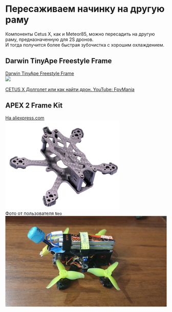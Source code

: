 # Пересаживаем начинку на другую раму
Компоненты Cetus X, как и Meteor85, можно пересадить на другую раму, предназначенную для 2S дронов.  
И тогда получится более быстрая зубочистка с хорошим охлаждением.

## Darwin TinyApe Freestyle Frame
[Darwin TinyApe Freestyle Frame](https://darwinfpv.com/products/darwin-tinyapee-freestyle-frame)  
![](https://darwinfpv.com/cdn/shop/products/d2aac14796756e0ec71a08b8c6e988ff.png)

[CETUS X Долголет или как найти дрон. YouTube: FpvMania](https://www.youtube.com/watch?v=_AvySHJ7s5Y)  

## APEX 2 Frame Kit
[На aliexpress.com](https://vi.aliexpress.com/item/1005006105436873.html)  
![](APEX_2_Frame_Kit.png)  
Фото от пользователя `Neo`  
![](APEX_2_Frame_Kit_Photo.jpg)  
